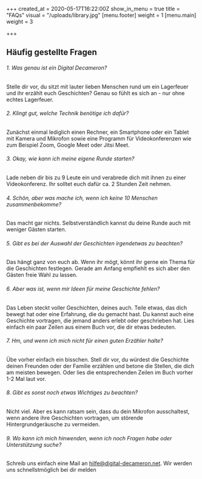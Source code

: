 +++
created_at = 2020-05-17T16:22:00Z
show_in_menu = true
title = "FAQs"
visual = "/uploads/library.jpg"
[menu.footer]
weight = 1
[menu.main]
weight = 3

+++
## Häufig gestellte Fragen

###### 1. Was genau ist ein Digital Decameron?
Stelle dir vor, du sitzt mit lauter lieben Menschen rund um ein Lagerfeuer und ihr erzählt euch Geschichten? Genau so fühlt es sich an - nur ohne echtes Lagerfeuer.

###### 2. Klingt gut, welche Technik benötige ich dafür?
Zunächst einmal lediglich einen Rechner, ein Smartphone oder ein Tablet mit Kamera und Mikrofon sowie eine Programm für Videokonferenzen wie zum Beispiel Zoom, Google Meet oder Jitsi Meet.

###### 3. Okay, wie kann ich meine eigene Runde starten?
Lade neben dir bis zu 9 Leute ein und verabrede dich mit ihnen zu einer Videokonferenz. Ihr solltet euch dafür ca. 2 Stunden Zeit nehmen.

###### 4. Schön, aber was mache ich, wenn ich keine 10 Menschen zusammenbekomme?
Das macht gar nichts. Selbstverständlich kannst du deine Runde auch mit weniger Gästen starten.

###### 5. Gibt es bei der Auswahl der Geschichten irgendetwas zu beachten?
Das hängt ganz von euch ab. Wenn ihr mögt, könnt ihr gerne ein Thema für die Geschichten festlegen. Gerade am Anfang empfiehlt es sich aber den Gästen freie Wahl zu lassen.

###### 6. Aber was ist, wenn mir Ideen für meine Geschichte fehlen?
Das Leben steckt voller Geschichten, deines auch. Teile etwas, das dich bewegt hat oder eine Erfahrung, die du gemacht hast. Du kannst auch eine Geschichte vortragen, die jemand anders erlebt oder geschrieben hat. Lies einfach ein paar Zeilen aus einem Buch vor, die dir etwas bedeuten.

###### 7. Hm, und wenn ich mich nicht für einen guten Erzähler halte?
Übe vorher einfach ein bisschen. Stell dir vor, du würdest die Geschichte deinen Freunden oder der Familie erzählen und betone die Stellen, die dich am meisten bewegen. Oder lies die entsprechenden Zeilen im Buch vorher 1-2 Mal laut vor.

###### 8. Gibt es sonst noch etwas Wichtiges zu beachten?
Nicht viel. Aber es kann ratsam sein, dass du dein Mikrofon ausschaltest, wenn andere ihre Geschichten vortragen, um störende Hintergrundgeräusche zu vermeiden.

###### 9. Wo kann ich mich hinwenden, wenn ich noch Fragen habe oder Unterstützung suche?
Schreib uns einfach eine Mail an hilfe@digital-decameron.net. Wir werden uns schnellstmöglich bei dir melden